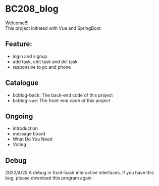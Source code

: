 # BC208_blog
Welcome!!!   
This project initiated with Vue and SpringBoot. 
## Feature:
* login and signup
* add task, edit task and del task
* responsive to pc and phone
## Catalogue
* bcblog-back: The back-end code of this project
* bcblog-vue: The front-end code of this project

## Ongoing
* introduction
* message board
* What Do You Need
* Voting

## Debug
2022/4/25 A debug in front-back interactive interfaces. If you have this bug, please download this program again.
